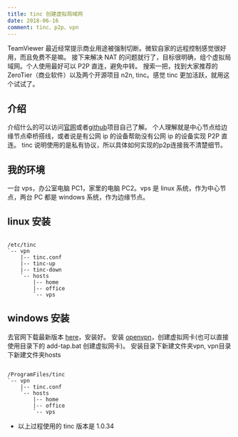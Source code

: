 ```yaml
---
title: tinc 创建虚拟局域网
date: 2018-06-16
comment: tinc、p2p、vpn
---
```


TeamViewer 最近经常提示商业用途被强制切断。微软自家的远程控制感觉很好用，而且免费不是嘛。
接下来解决 NAT 的问题就行了，目标很明确，组个虚拟局域网。个人使用最好可以 P2P 直连，避免中转。
搜索一把，找到大家推荐的 ZeroTier（商业软件）以及两个开源项目 n2n, tinc。感觉 tinc 更加活跃，就用这个试试了。

## 介绍
介绍什么的可以访问[官网](tinc-vpn.org)或者[github](github.com/gsliepen/tinc)项目自己了解。
个人理解就是中心节点给边缘节点牵桥搭线，或者说是有公网 ip 的设备帮助没有公网 ip 的设备实现 P2P 直连。
tinc 说明使用的是私有协议，所以具体如何实现的p2p连接我不清楚细节。

## 我的环境
一台 vps，办公室电脑 PC1，家里的电脑 PC2。vps 是 linux 系统，作为中心节点，两台 PC 都是 windows 系统，作为边缘节点。

## linux 安装
<pre><code>
/etc/tinc
`-- vpn
    |-- tinc.conf
    |-- tinc-up
    |-- tinc-down
    `-- hosts
        |-- home
        |-- office
        `-- vps
</code></pre>


## windows 安装
去官网下载最新版本 [here](tinc-vpn.org/download/)，安装好。
安装 [openvpn](openvpn.net/index.php/download/community-downloads.html)，创建虚拟网卡(也可以直接使用目录下的 add-tap.bat 创建虚拟网卡)。
安装目录下新建文件夹vpn, vpn目录下新建文件夹hosts
<pre><code>
/ProgramFiles/tinc
`-- vpn
    |-- tinc.conf
    `-- hosts
        |-- home
        |-- office
        `-- vps
</code></pre>



* 以上过程使用的 tinc 版本是 1.0.34



